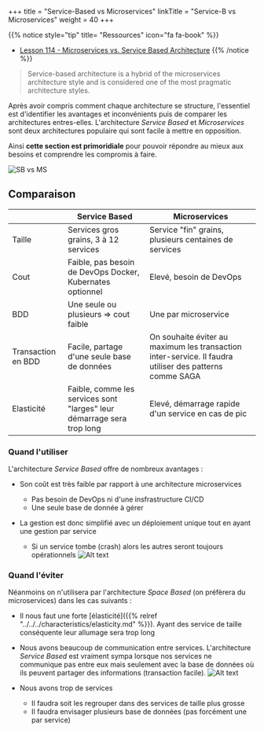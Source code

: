 +++
title = "Service-Based vs Microservices"
linkTitle = "Service-B vs Microservices"
weight = 40 
+++

{{% notice style="tip" title= "Ressources" icon="fa fa-book" %}}
- [Lesson 114 - Microservices vs. Service Based Architecture](https://youtu.be/xkr5nGJYx_U)
{{% /notice %}} 

> Service-based architecture is a hybrid of the microservices architecture style and is considered one of the most pragmatic architecture styles.

Après avoir compris comment chaque architecture se structure, l'essentiel est d'identifier les avantages et inconvénients puis de comparer les architectures entres-elles. L'architecture *Service Based* et *Microservices* sont deux architectures populaire qui sont facile à mettre en opposition.

Ainsi **cette section est primoridiale** pour pouvoir répondre au mieux aux besoins et comprendre les compromis à faire.

![SB vs MS](../images/sb_vs_ms.png?width=30pc)

## Comparaison

|                    | **Service Based**                                                      | **Microservices**                                                                                      |
|--------------------|------------------------------------------------------------------------|--------------------------------------------------------------------------------------------------------|
| Taille             | Services gros grains, 3 à 12 services                                   | Service "fin" grains, plusieurs centaines de services                                                   |
| Cout               | Faible, pas besoin de DevOps Docker, Kubernates optionnel              | Elevé, besoin de DevOps                                                                                |
| BDD    | Une seule ou plusieurs => cout faible                                  | Une par microservice                                                                                   |
| Transaction en BDD | Facile, partage d'une seule base de données                            | On souhaite éviter au maximum les transaction inter-service. Il faudra utiliser des patterns comme SAGA |
| Elasticité         | Faible, comme les services sont "larges" leur démarrage sera trop long | Elevé, démarrage rapide d'un service en cas de pic                                                     |

### Quand l'utiliser
L'architecture *Service Based* offre de nombreux avantages :
- Son coût est très faible par rapport à une architecture microservices
  - Pas besoin de DevOps ni d'une insfrastructure CI/CD
  - Une seule base de donnée à gérer

- La gestion est donc simplifié avec un déploiement unique tout en ayant une gestion par service
  - Si un service tombe (crash) alors les autres seront toujours opérationnels
  ![Alt text](../images/crash.png)

### Quand l'éviter
Néanmoins on n'utilisera par l'architecture *Space Based* (on préfèrera du microservices) dans les cas suivants :
- Il nous faut une forte [élasticité]({{% relref "../../../characteristics/elasticity.md" %}}). Ayant des service de taille conséquente leur allumage sera trop long

- Nous avons beaucoup de communication entre services. L'architecture *Service Based* est vraiment sympa lorsque nos services ne communique pas entre eux mais seulement avec la base de données où ils peuvent partager des informations (transaction facile).
![Alt text](../images/interservice.png)

- Nous avons trop de services
  - Il faudra soit les regrouper dans des services de taille plus grosse
  - Il faudra envisager plusieurs base de données (pas forcément une par service)